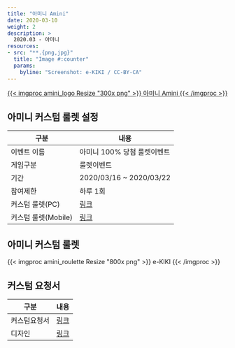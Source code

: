 ```yaml
---
title: "아미니 Amini"
date: 2020-03-10
weight: 2
description: >
  2020.03 - 아미니 
resources:
- src: "**.{png,jpg}"
  title: "Image #:counter"
  params:
    byline: "Screenshot: e-KIKI / CC-BY-CA"
---
```


[{{< imgproc amini_logo Resize "300x png" >}}
아미니 Amini
{{< /imgproc >}}](http://aminigoods.com/)

## 아미니 커스텀 룰렛 설정

| 구분            | 내용           |
|-------------------|-----------------|
| 이벤트 이름   | 아미니 100% 당첨 룰렛이벤트        |
| 게임구분            | 룰렛이벤트     |
| 기간      | 2020/03/16 ~ 2020/03/22  |
| 참여제한  | 하루 1회  |
| 커스텀 룰렛(PC) | [링크](http://aminigoods.com/event/roulette.html) |
| 커스텀 룰렛(Mobile) | [링크](http://m.aminigoods.com/event/roulette.html) |

## 아미니 커스텀 룰렛

{{< imgproc amini_roulette Resize "800x png" >}}
e-KIKI
{{< /imgproc >}}

## 커스텀 요청서

| 구분          | 내용        |
|---------------|-------------|
| 커스텀요청서  | [링크](http://gamekiki.duckdns.org/redmine/projects/kiki-2_0/repository/ekiki-custom-data/revisions/master/show/2020/03/amini) |
| 디자인    | [링크](http://gamekiki.duckdns.org/redmine/projects/kiki-2_0/repository/ekiki-custom-data/revisions/master/show/2020/03/amini) |